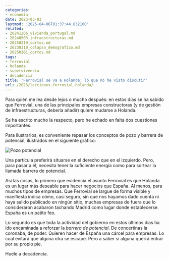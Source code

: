 ```yaml
---
categories:
- economía
date: 2023-03-03
lastmod: '2025-04-06T01:37:44.832100'
related:
- 20241206_vivienda_portugal.md
- 20240503_infraestructuras.md
- 20250219_cortos.md
- 20230310_colapso_demografico.md
- 20250101_cortos.md
tags:
- ferrovial
- holanda
- supervivencia
- decadencia
title: 'Ferrovial se va a Holanda: lo que no he visto discutir'
url: /2023/lecciones-ferrovial-holanda/
---
```


Para quién me lea desde lejos o mucho después: en estos días se ha sabido que Ferrovial, una de las principales empresas constructoras (y de gestión de infraestructuras, debería añadir) quiere mudarse a Holanda.

Se ha escrito mucho la respecto, pero he echado en falta dos cuestiones importantes.

Para ilustrarlos, es conveniente repasar los conceptos de pozo y barrera de potencial, ilustrados en el siguiente gráfico:

![Pozo potencial](/images/pozo-potencial.jpeg)

Una partícula preferirá situarse en el derecho que en el izquierdo. Pero, para pasar a él, necesita tener la suficiente energía como para sortear la llamada barrera de potencial.

Así las cosas, lo primero que evidencia el asunto Ferrovial es que Holanda es un lugar más deseable para hacer negocios que España. Al menos, para muchos tipos de empresas. Que Ferrovial se largue de forma visible y manifiesta indica cómo, casi seguro, sin que nos hayamos dado cuenta ni haya salido publicado en ningún sitio, muchas empresas de fuera que lo consideraron acabaron tachando Madrid como lugar donde establecerse. España es un patito feo.

Lo segundo es que toda la actividad del gobierno en estos últimos días ha ido encaminada a reforzar la _barrera de potencial_. De concertinas la coronaba, de poder. Quieren hacer de España una cárcel para empresas. Lo cual evitará que alguna otra se escape. Pero a saber si alguna querrá entrar por su propio pie.

Huele a decadencia.